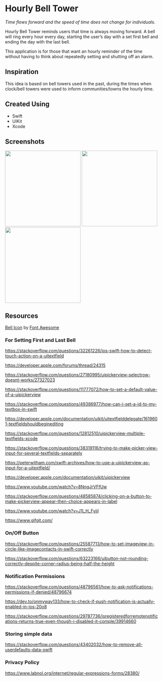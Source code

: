 # Hourly Bell Tower

*Time flows forward and the speed of time does not change for individuals.*

Hourly Bell Tower reminds users that time is always moving forward. A bell will ring every hour every day, starting the user’s day with a set first bell and ending the day with the last bell.

This application is for those that want an hourly reminder of the time without having to think about repeatedly setting and shutting off an alarm.

## Inspiration

This idea is based on bell towers used in the past, during the times when clock/bell towers were used to inform communities/towns the hourly time. 

## Created Using

- Swift
- UIKit
- Xcode

## Screenshots 

<img src="https://user-images.githubusercontent.com/62810761/122842343-3556b100-d2cb-11eb-87f9-ec3769d3e601.png" width="248"> 
<img src="https://user-images.githubusercontent.com/62810761/122842362-3be52880-d2cb-11eb-8038-171e66af1caf.png" width="248">
<img src="https://user-images.githubusercontent.com/62810761/122842368-3f78af80-d2cb-11eb-9fc6-500c9fb50c86.png" width="248">

## Resources 

<a href="https://iconscout.com/icons/bell" target="_blank">Bell Icon</a> by <a href="https://iconscout.com/contributors/font-awesome" target="_blank">Font Awesome</a>


### For Setting First and Last Bell

https://stackoverflow.com/questions/32261226/ios-swift-how-to-detect-touch-action-on-a-uitextfield

https://developer.apple.com/forums/thread/24315

https://stackoverflow.com/questions/27180995/uipickerview-selectrow-doesnt-works/27327023

https://stackoverflow.com/questions/11777072/how-to-set-a-default-value-of-a-uipickerview

https://stackoverflow.com/questions/49386977/how-can-i-set-a-id-to-my-textbox-in-swift

https://developer.apple.com/documentation/uikit/uitextfielddelegate/1619601-textfieldshouldbeginediting

https://stackoverflow.com/questions/12812510/uipickerview-multiple-textfields-xcode

https://stackoverflow.com/questions/38319116/trying-to-make-picker-view-input-for-several-textfields-separately

https://peterwitham.com/swift-archives/how-to-use-a-uipickerview-as-input-for-a-uitextfield/

https://developer.apple.com/documentation/uikit/uipickerview

https://www.youtube.com/watch?v=8NngJrVFfUw

https://stackoverflow.com/questions/48585874/clicking-on-a-button-to-make-pickerview-appear-then-choice-appears-in-label

https://www.youtube.com/watch?v=J1l_H_FyjjI

https://www.gifgit.com/

### On/Off Button

https://stackoverflow.com/questions/25587713/how-to-set-imageview-in-circle-like-imagecontacts-in-swift-correctly

https://stackoverflow.com/questions/63223166/uibutton-not-rounding-correctly-despite-corner-radius-being-half-the-height

### Notification Permissions

https://stackoverflow.com/questions/48796561/how-to-ask-notifications-permissions-if-denied/48796674

https://dev.to/onmyway133/how-to-check-if-push-notification-is-actually-enabled-in-ios-20o8

https://stackoverflow.com/questions/29787736/isregisteredforremotenotifications-returns-true-even-though-i-disabled-it-comple/39914660

### Storing simple data

https://stackoverflow.com/questions/43402032/how-to-remove-all-userdefaults-data-swift

### Privacy Policy 

https://www.labnol.org/internet/regular-expressions-forms/28380/





